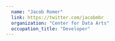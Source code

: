 ```yaml
---
  name: "Jacob Romer"
  link: https://twitter.com/jacobmbr
  organization: "Center for Data Arts"
  occupation_title: "Developer"
---
```


